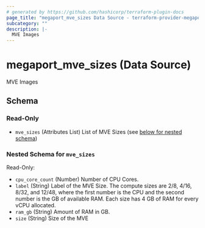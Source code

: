 ```yaml
---
# generated by https://github.com/hashicorp/terraform-plugin-docs
page_title: "megaport_mve_sizes Data Source - terraform-provider-megaport"
subcategory: ""
description: |-
  MVE Images
---
```


# megaport_mve_sizes (Data Source)

MVE Images



<!-- schema generated by tfplugindocs -->
## Schema

### Read-Only

- `mve_sizes` (Attributes List) List of MVE Sizes (see [below for nested schema](#nestedatt--mve_sizes))

<a id="nestedatt--mve_sizes"></a>
### Nested Schema for `mve_sizes`

Read-Only:

- `cpu_core_count` (Number) Number of CPU Cores.
- `label` (String) Label of the MVE Size. The compute sizes are 2/8, 4/16, 8/32, and 12/48, where the first number is the CPU and the second number is the GB of available RAM. Each size has 4 GB of RAM for every vCPU allocated.
- `ram_gb` (String) Amount of RAM in GB.
- `size` (String) Size of the MVE
